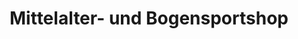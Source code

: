 ---
title: "Mittelalter- und Bogensportshop"
url: /vohenstrauss/mittelalter-und-bogensportshop/
shop: Sport
---